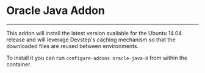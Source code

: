 # Oracle Java Addon
-------------------

This addon will install the latest version available for the Ubuntu 14.04 release
and will leverage Devstep's caching mechanism so that the downloaded files are
reused between environments.

To install it you can run `configure-addons oracle-java-8` from within the container.
